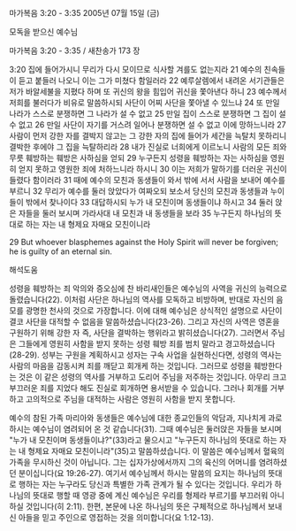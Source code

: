 마가복음 3:20 - 3:35 
2005년 07월 15일 (금)

모독을 받으신 예수님



마가복음 3:20 - 3:35 / 새찬송가 173 장


3:20 집에 들어가시니 무리가 다시 모이므로 식사할 겨를도 없는지라 21 예수의 친속들이 듣고 붙들러 나오니 이는 그가 미쳤다 함일러라 22 예루살렘에서 내려온 서기관들은 저가 바알세불을 지폈다 하며 또 귀신의 왕을 힘입어 귀신을 쫓아낸다 하니 23 예수께서 저희를 불러다가 비유로 말씀하시되 사단이 어찌 사단을 쫓아낼 수 있느냐 24 또 만일 나라가 스스로 분쟁하면 그 나라가 설 수 없고 25 만일 집이 스스로 분쟁하면 그 집이 설 수 없고 26 만일 사단이 자기를 거스려 일어나 분쟁하면 설 수 없고 이에 망하느니라 27 사람이 먼저 강한 자를 결박지 않고는 그 강한 자의 집에 들어가 세간을 늑탈치 못하리니 결박한 후에야 그 집을 늑탈하리라 28 내가 진실로 너희에게 이르노니 사람의 모든 죄와 무릇 훼방하는 훼방은 사하심을 얻되 29 누구든지 성령을 훼방하는 자는 사하심을 영원히 얻지 못하고 영원한 죄에 처하느니라 하시니 30 이는 저희가 말하기를 더러운 귀신이 들렸다 함이러라 31 때에 예수의 모친과 동생들이 와서 밖에 서서 사람을 보내어 예수를 부르니 32 무리가 예수를 둘러 앉았다가 여짜오되 보소서 당신의 모친과 동생들과 누이들이 밖에서 찾나이다 33 대답하시되 누가 내 모친이며 동생들이냐 하시고 34 둘러 앉은 자들을 둘러 보시며 가라사대 내 모친과 내 동생들을 보라 35 누구든지 하나님의 뜻대로 하는 자는 내 형제요 자매요 모친이니라

29 But whoever blasphemes against the Holy Spirit will never be forgiven; he is guilty of an eternal sin.

해석도움





성령을 훼방하는 죄
악의와 증오심에 찬 바리새인들은 예수님의 사역을 귀신의 능력으로 돌렸습니다(22). 이처럼 사단은 하나님의 역사를 모독하고 비방하며, 반대로 자신의 음모를 광명한 천사의 것으로 가장합니다. 이에 대해 예수님은 상식적인 설명으로 사단이 결코 사단을 대적할 수 없음을 말씀하셨습니다(23-26). 그리고 자신의 사역은 영혼을 구원하기 위해 강한 자 즉, 사단을 결박하는 행위라고 밝히셨습니다(27). 그러면서 주님은 그들에게 영원히 사함을 받지 못하는 성령 훼방 죄를 범치 말라고 경고하셨습니다(28-29). 성부는 구원을 계획하시고 성자는 구속 사업을 실현하신다면, 성령의 역사는 사람의 마음을 감동시켜 죄를 깨닫고 회개케 하는 것입니다. 그러므로 성령을 훼방한다는 것은 이 같은 성령의 역사를 거부하고 도리어 주님을 저주하는 것입니다. 아무리 크고 부끄러운 죄를 지었다 해도 진실로 회개하면 용서받을 수 있습니다. 그러나 회개를 거부하고 고의적으로 주님을 대적하는 사람은 영원히 사함을 받지 못합니다.

예수의 참된 가족
마리아와 동생들은 예수님에 대한 종교인들의 악담과, 지나치게 과로하시는 예수님이 염려되어 온 것 같습니다(31). 그때 예수님은 둘러앉은 자들을 보시며 "누가 내 모친이며 동생들이냐?"(33)라고 물으시고 "누구든지 하나님의 뜻대로 하는 자는 내 형제요 자매요 모친이니라"(35)고 말씀하셨습니다. 이 말씀은 예수님께서 혈육의 가족을 무시하신 것이 아닙니다. 그는 십자가상에서까지 그의 육신의 어머니를 염려하셨던 분이십니다(요 19:26-27). 여기서 예수님께서 하시는 말씀의 요지는 하나님의 뜻대로 행하는 자는 누구라도 당신과 특별한 가족 관계가 될 수 있다는 것입니다. 우리가 하나님의 뜻대로 행할 때 영광 중에 계신 예수님은 우리를 형제라 부르기를 부끄러워 아니하실 것입니다(히 2:11). 한편, 본문에 나온 하나님의 뜻은 구체적으로 하나님께서 보내신 아들을 믿고 주인으로 영접하는 것을 의미합니다(요 1:12-13).
